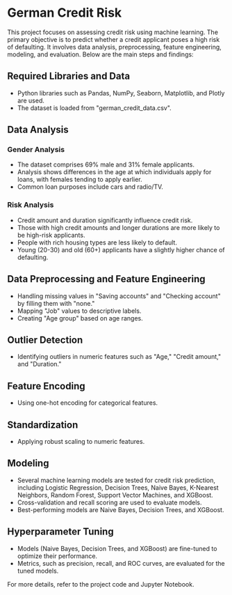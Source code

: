 # German Credit Risk

This project focuses on assessing credit risk using machine learning. The primary objective is to predict whether a credit applicant poses a high risk of defaulting. It involves data analysis, preprocessing, feature engineering, modeling, and evaluation. Below are the main steps and findings:

## Required Libraries and Data

- Python libraries such as Pandas, NumPy, Seaborn, Matplotlib, and Plotly are used.
- The dataset is loaded from "german_credit_data.csv".

## Data Analysis

### Gender Analysis
- The dataset comprises 69% male and 31% female applicants.
- Analysis shows differences in the age at which individuals apply for loans, with females tending to apply earlier.
- Common loan purposes include cars and radio/TV.

### Risk Analysis
- Credit amount and duration significantly influence credit risk.
- Those with high credit amounts and longer durations are more likely to be high-risk applicants.
- People with rich housing types are less likely to default.
- Young (20-30) and old (60+) applicants have a slightly higher chance of defaulting.

## Data Preprocessing and Feature Engineering

- Handling missing values in "Saving accounts" and "Checking account" by filling them with "none."
- Mapping "Job" values to descriptive labels.
- Creating "Age group" based on age ranges.

## Outlier Detection

- Identifying outliers in numeric features such as "Age," "Credit amount," and "Duration."

## Feature Encoding

- Using one-hot encoding for categorical features.

## Standardization

- Applying robust scaling to numeric features.

## Modeling

- Several machine learning models are tested for credit risk prediction, including Logistic Regression, Decision Trees, Naive Bayes, K-Nearest Neighbors, Random Forest, Support Vector Machines, and XGBoost.
- Cross-validation and recall scoring are used to evaluate models.
- Best-performing models are Naive Bayes, Decision Trees, and XGBoost.

## Hyperparameter Tuning

- Models (Naive Bayes, Decision Trees, and XGBoost) are fine-tuned to optimize their performance.
- Metrics, such as precision, recall, and ROC curves, are evaluated for the tuned models.

For more details, refer to the project code and Jupyter Notebook.
